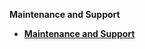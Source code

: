 <strong>Maintenance and Support<strong>

<ul>      
<li><a href="/articles/98_maintenance_and_operational/Maintenance/K2view_Maintenance_and_Support.md">Maintenance and Support</a></li>
</ul>


